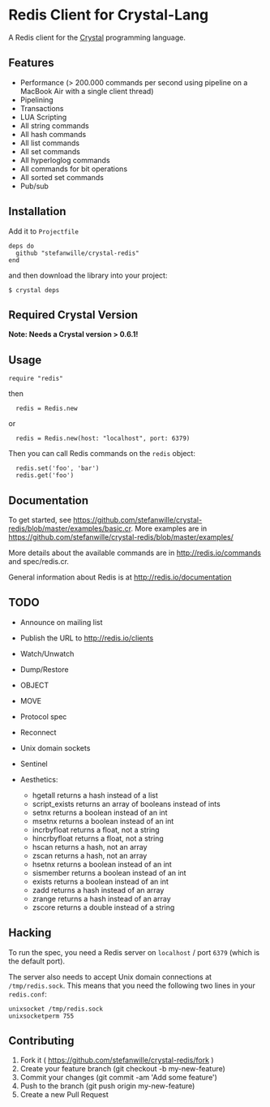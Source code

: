 Redis Client for Crystal-Lang
================================

A Redis client for the [Crystal](http://crystal-lang.org/ "Crystal") programming language.


## Features

- Performance (> 200.000 commands per second using pipeline on a MacBook Air with a single client thread)
- Pipelining
- Transactions
- LUA Scripting
- All string commands
- All hash commands
- All list commands
- All set commands
- All hyperloglog commands
- All commands for bit operations
- All sorted set commands
- Pub/sub


## Installation

Add it to `Projectfile`

```crystal
deps do
  github "stefanwille/crystal-redis"
end
```

and then download the library into your project:

```crystal
$ crystal deps
```


## Required Crystal Version


**Note: Needs a Crystal version > 0.6.1!**

## Usage

```crystal
require "redis"
```

then

```crystal
  redis = Redis.new
```
or

```crystal
  redis = Redis.new(host: "localhost", port: 6379)
```

Then you can call Redis commands on the `redis` object:

```crystal
  redis.set('foo', 'bar')
  redis.get('foo')
```


## Documentation

To get started, see https://github.com/stefanwille/crystal-redis/blob/master/examples/basic.cr.
More examples are in https://github.com/stefanwille/crystal-redis/blob/master/examples/

More details about the available commands are in http://redis.io/commands and spec/redis.cr.

General information about Redis is at http://redis.io/documentation




## TODO

- Announce on mailing list
- Publish the URL to http://redis.io/clients
- Watch/Unwatch

- Dump/Restore
- OBJECT
- MOVE
- Protocol spec
- Reconnect
- Unix domain sockets
- Sentinel
- Aesthetics:
  - hgetall returns a hash instead of a list
  - script_exists returns an array of booleans instead of ints
  - setnx returns a boolean instead of an int
  - msetnx returns a boolean instead of an int
  - incrbyfloat returns a float, not a string
  - hincrbyfloat returns a float, not a string
  - hscan returns a hash, not an array
  - zscan returns a hash, not an array
  - hsetnx returns a boolean instead of an int
  - sismember returns a boolean instead of an int
  - exists returns a boolean instead of an int
  - zadd returns a hash instead of an array
  - zrange returns a hash instead of an array
  - zscore returns a double instead of a string



## Hacking

To run the spec, you need a Redis server on `localhost` / port `6379` (which is the default port).

The server also needs to accept Unix domain connections at `/tmp/redis.sock`. This means that you need the following two lines in your `redis.conf`:

```
unixsocket /tmp/redis.sock
unixsocketperm 755
```


## Contributing

1. Fork it ( https://github.com/stefanwille/crystal-redis/fork )
2. Create your feature branch (git checkout -b my-new-feature)
3. Commit your changes (git commit -am 'Add some feature')
4. Push to the branch (git push origin my-new-feature)
5. Create a new Pull Request

